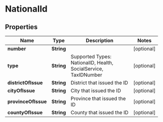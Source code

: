 

# NationalId



## Properties

| Name | Type | Description | Notes |
|------------ | ------------- | ------------- | -------------|
|**number** | **String** |  |  [optional] |
|**type** | **String** | Supported Types: NationalID, Health, SocialService, TaxIDNumber |  [optional] |
|**districtOfIssue** | **String** | District that issued the ID |  [optional] |
|**cityOfIssue** | **String** | City that issued the ID |  [optional] |
|**provinceOfIssue** | **String** | Province that issued the ID |  [optional] |
|**countyOfIssue** | **String** | County that issued the ID |  [optional] |




